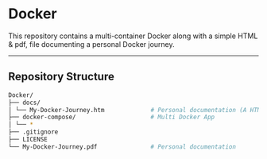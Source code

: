 # Docker

This repository contains a multi-container Docker along with a simple HTML & pdf, file documenting a personal Docker journey.

---

## Repository Structure

```bash
Docker/
├── docs/
│ └── My-Docker-Journey.htm             # Personal documentation (A HTML version of .pdf)
├── docker-compose/                     # Multi Docker App
│ └── *
├── .gitignore
├── LICENSE
└── My-Docker-Journey.pdf               # Personal documentation
```

